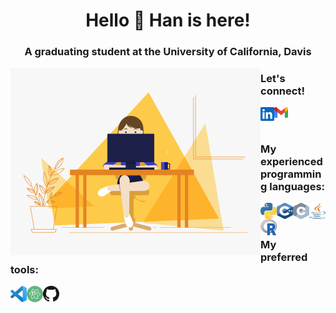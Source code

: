 <h1 align="center">Hello 👋 Han is here!</h1>
<h3 align="center">A graduating student at the University of California, Davis</h3>

<img align="left" title="Han Nguyen" alt="Han Nguyen" width="400" src="./logos/coding.gif" />

<h3>

Let's connect! <br>

<a href="https://linkedin.com/in/nguyenhan97/"><img align="left" title="LinkedIn - Han N.K. Nguyen" alt="LinkedIn" width="22px" src="./logos/linkedin.svg" /></a>
<a href="mailto:nguyenhandev@gmail.com"><img align="left" title="Han Nguyen - Mailbox" alt="Mail" width="22px" src="./logos/gmail.svg" /></a>

<br>
<br>

My experienced programming languages: <br>

<img align="left" title="Python" alt="python" width="26px" height="26px" src="./logos/python.svg" />
<img align="left" title="C++" alt="C++" width="26px" height="26px" src="./logos/cplusplus.svg" />
<img align="left" title="C" alt="C" width="26px" height="26px" src="./logos/c.svg" />
<img align="left" title="Java" alt="Java" width="26px" height="26px" src="./logos/java.svg" />
<img align="left" title="R" alt="R" width="26px" height="26px" src="./logos/r.svg" />

<br>
<br>

My preferred tools: <br>

<img align="left" title="Visual Studio Code" alt="Visual Studio Code" width="26px" src="./logos/visualstudiocode.svg" />
<img align="left" title="Atom" alt="Visual Studio Code" width="26px" src="./logos/atom.svg" />
<img align="left" title="GitHub" alt="GitHub" width="26px" src="./logos/github.svg" />

</h3>
